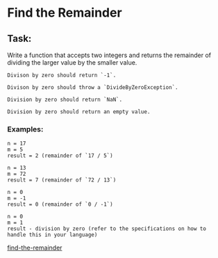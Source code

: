 # Find the Remainder

## Task:

Write a function that accepts two integers and returns the remainder of dividing the larger value by the smaller value.

```if:cobol
Divison by zero should return `-1`. 
```

```if:csharp
Divison by zero should throw a `DivideByZeroException`. 
```

```if:coffeescript,javascript
Division by zero should return `NaN`.
```

```if:php,python,ruby
Division by zero should return an empty value.
```

### Examples:

```
n = 17
m = 5
result = 2 (remainder of `17 / 5`)

n = 13
m = 72
result = 7 (remainder of `72 / 13`)

n = 0
m = -1
result = 0 (remainder of `0 / -1`)

n = 0
m = 1
result - division by zero (refer to the specifications on how to handle this in your language)
```


[find-the-remainder](https://www.codewars.com/kata/524f5125ad9c12894e00003f)